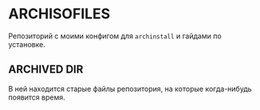 # ARCHISOFILES

Репозиторий с моими конфигом для `archinstall` и гайдами по установке.

## ARCHIVED DIR

В ней находится старые файлы репозитория, на которые когда-нибудь появится время.

